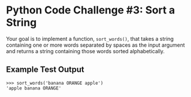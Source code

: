 # Python Code Challenge #3: Sort a String

Your goal is to implement a function, `sort_words()`, that takes a string containing one or more words separated by spaces as the input argument and returns a string containing those words sorted alphabetically.

## Example Test Output
```console
>>> sort_words('banana ORANGE apple')
'apple banana ORANGE'
```

